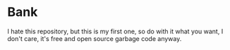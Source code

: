 # Bank
I hate this repository, but this is my first one, so do with it what you want, I don't care, it's free and open source garbage code anyway.